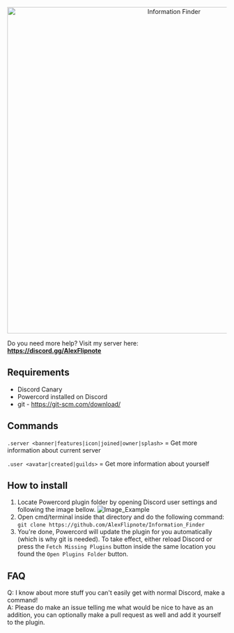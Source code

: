 <p align="center">
  <img alt="Information Finder" src="https://i.alexflipnote.dev/4pPLc4M.png" width="750px">
</p>

Do you need more help? Visit my server here: **https://discord.gg/AlexFlipnote**

## Requirements
- Discord Canary
- Powercord installed on Discord
- git - https://git-scm.com/download/

## Commands
`.server <banner|features|icon|joined|owner|splash>` = Get more information about current server

`.user <avatar|created|guilds>` = Get more information about yourself


## How to install
1. Locate Powercord plugin folder by opening Discord user settings and following the image bellow.
![Image_Example](https://i.alexflipnote.dev/2mSnX9g.png)
2. Open cmd/terminal inside that directory and do the following command: `git clone https://github.com/AlexFlipnote/Information_Finder`
3. You're done, Powercord will update the plugin for you automatically (which is why git is needed). To take effect, either reload Discord or press the `Fetch Missing Plugins` button inside the same location you found the `Open Plugins Folder` button.

## FAQ
Q: I know about more stuff you can't easily get with normal Discord, make a command!<br>
A: Please do make an issue telling me what would be nice to have as an addition, you can optionally make a pull request as well and add it yourself to the plugin.
